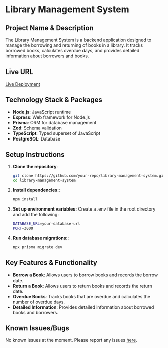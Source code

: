 # Library Management System

## Project Name & Description
The Library Management System is a backend application designed to manage the borrowing and returning of books in a library. It tracks borrowed books, calculates overdue days, and provides detailed information about borrowers and books.

## Live URL
[Live Deployment](https://your-live-url.com)

## Technology Stack & Packages
- **Node.js**: JavaScript runtime
- **Express**: Web framework for Node.js
- **Prisma**: ORM for database management
- **Zod**: Schema validation
- **TypeScript**: Typed superset of JavaScript
- **PostgreSQL**: Database

## Setup Instructions
1. **Clone the repository**:

   ```sh
   git clone https://github.com/your-repo/library-management-system.git
   cd library-management-system
2. **Install dependencies:**:

   ```sh
   npm install
3. **Set up environment variables:** Create a .env file in the root directory and add the following:
   ```sh
   DATABASE_URL=your-database-url
   PORT=3000
4. **Run database migrations:**:

   ```sh
   npx prisma migrate dev

## Key Features & Functionality
- **Borrow a Book**: Allows users to borrow books and records the borrow date.
- **Return a Book**: Allows users to return books and records the return date.
- **Overdue Books**: Tracks books that are overdue and calculates the number of overdue days.
- **Detailed Information**: Provides detailed information about borrowed books and borrowers.

## Known Issues/Bugs
No known issues at the moment. Please report any issues [here](https://github.com/your-repo/library-management-system/issues).